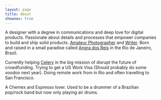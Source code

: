 ```yaml
---
layout: page
title: About
shownav: true
---
```


A designer with a degree in communications and deep love for digital products. Passionate about details and processes that empower companies to build and ship solid products. <a href="http://photos.brunomarinho.com" target="_blank">Amateur Photographer</a> and <a href="/writing">Writer</a>. Born and raised in a small paradise called <a href="http://en.wikipedia.org/wiki/Angra_dos_Reis" target="_blank">Angra dos Reis</a> in the Rio de Janeiro, Brazil.

Currently helping <a href="http://www.trycelery.com" target="_blank">Celery</a> in the big mission of disrupt the future of crowdfunding. Trying to get a US Work Visa (Should probably do some voodoo next year). Doing remote work from in Rio and often travelling to San Francisco.

A Chemex and Espresso lover. Used to be a drummer of a Brazilian pop/rock band but now only playing air drums.


